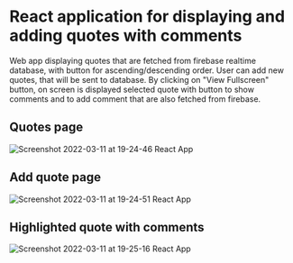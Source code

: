 # React application for displaying and adding quotes with comments
Web app displaying quotes that are fetched from firebase realtime database, with button for ascending/descending order. User can add new quotes, that will be sent to database. By clicking on "View Fullscreen" button, on screen is displayed selected quote with button to show comments and to add comment that are also fetched from firebase.

## Quotes page

![Screenshot 2022-03-11 at 19-24-46 React App](https://user-images.githubusercontent.com/71221268/157928628-a524da71-3b37-4298-89ab-4becd78643b0.png)



## Add quote page

![Screenshot 2022-03-11 at 19-24-51 React App](https://user-images.githubusercontent.com/71221268/157928685-eedb4530-d4fb-42f9-94c0-37c506791a4a.png)



## Highlighted quote with comments

![Screenshot 2022-03-11 at 19-25-16 React App](https://user-images.githubusercontent.com/71221268/157928737-3d01a50c-a925-4696-9ac4-b79573af501e.png)
